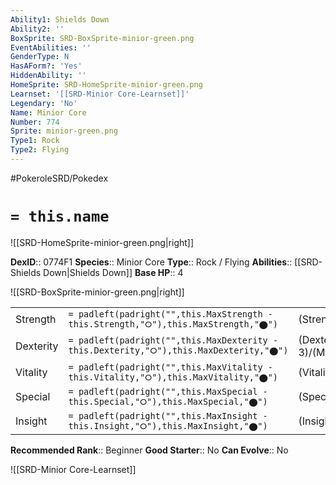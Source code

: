 ```yaml
---
Ability1: Shields Down
Ability2: ''
BoxSprite: SRD-BoxSprite-minior-green.png
EventAbilities: ''
GenderType: N
HasAForm?: 'Yes'
HiddenAbility: ''
HomeSprite: SRD-HomeSprite-minior-green.png
Learnset: '[[SRD-Minior Core-Learnset]]'
Legendary: 'No'
Name: Minior Core
Number: 774
Sprite: minior-green.png
Type1: Rock
Type2: Flying
---
```


#PokeroleSRD/Pokedex

# `= this.name`

![[SRD-HomeSprite-minior-green.png|right]]

**DexID**:: 0774F1
**Species**:: Minior Core
**Type**:: Rock / Flying
**Abilities**:: [[SRD-Shields Down|Shields Down]]
**Base HP**:: 4

![[SRD-BoxSprite-minior-green.png|right]]

|           |                                                                                        |                                          |
| --------- | -------------------------------------------------------------------------------------- | ---------------------------------------- |
| Strength  | `= padleft(padright("",this.MaxStrength - this.Strength,"⭘"),this.MaxStrength,"⬤")`    | (Strength::3)/(MaxStrength::6)   |
| Dexterity | `= padleft(padright("",this.MaxDexterity - this.Dexterity,"⭘"),this.MaxDexterity,"⬤")` | (Dexterity:: 3)/(MaxDexterity::7) |
| Vitality  | `= padleft(padright("",this.MaxVitality - this.Vitality,"⭘"),this.MaxVitality,"⬤")`    | (Vitality::2)/(MaxVitality::4)   |
| Special   | `= padleft(padright("",this.MaxSpecial - this.Special,"⭘"),this.MaxSpecial,"⬤")`       | (Special::3)/(MaxSpecial::6)     |
| Insight   | `= padleft(padright("",this.MaxInsight - this.Insight,"⭘"),this.MaxInsight,"⬤")`       | (Insight::2)/(MaxInsight::4)     |

**Recommended Rank**:: Beginner
**Good Starter**:: No
**Can Evolve**:: No

![[SRD-Minior Core-Learnset]]